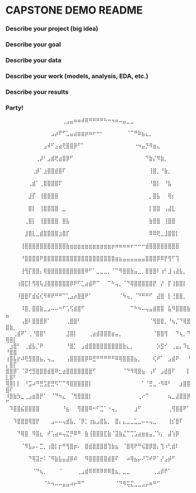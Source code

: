 # CAPSTONE DEMO README

### Describe your project (big idea)

### Describe your goal

### Describe your data

### Describe your work (models, analysis, EDA, etc.)

### Describe your results

### Party!
⠀⠀⠀⠀⠀⠀⠀⠀⠀⠀⠀⠀⠀⠀⠀⢀⣠⣤⠶⠶⠾⠿⠛⠛⠛⠛⠓⠒⠲⠶⠤⣤⣀⣀⠀⠀⠀⠀⠀⠀⠀⠀⠀⠀⠀⠀⠀⠀⠀⠀⠀⠀
⠀⠀⠀⠀⠀⠀⠀⠀⠀⠀⠀⠀⣠⡴⠟⠋⣁⣤⣴⣶⣶⡶⠶⠖⠒⠂⠀⠀⠀⠀⠀⠀⠈⠉⠛⠷⣦⣄⡀⠀⠀⠀⠀⠀⠀⠀⠀⠀⠀⠀⠀⠀
⠀⠀⠀⠀⠀⠀⠀⠀⠀⠀⣠⠾⠋⣠⣴⢟⣿⣿⡿⠋⠁⠀⠀⠀⠀⠀⠀⠀⠀⠀⠀⠀⠀⠀⠐⠲⣤⡙⠻⣶⣄⠀⠀⠀⠀⠀⠀⠀⠀⠀⠀⠀
⠀⠀⠀⠀⠀⠀⠀⠀⢀⡼⠃⣠⣾⢟⣴⣿⡿⠋⠀⠀⠀⠀⠀⠀⠀⠀⠀⠀⠀⠀⠀⠀⠀⠀⠀⠀⠀⠙⣷⡌⠻⣷⡀⠀⠀⠀⠀⠀⠀⠀⠀⠀
⠀⠀⠀⠀⠀⠀⠀⢀⡾⠁⣰⣿⣿⣾⣿⠏⠀⠀⠀⠀⠀⠀⠀⠀⠀⠀⠀⠀⠀⠀⠀⠀⠀⠀⠀⠀⠀⠀⢸⣿⡀⠘⣷⡀⠀⠀⠀⠀⠀⠀⠀⠀
⠀⠀⠀⠀⠀⠀⢀⣾⠁⢀⣿⣿⣿⣿⠏⠀⠀⠀⠀⠀⠀⠀⠀⠀⠀⠀⠀⠀⠀⠀⠀⠀⠀⠀⠀⠀⠀⠀⠘⣿⡇⠀⠘⣧⠀⠀⠀⠀⠀⠀⠀⠀
⠀⠀⠀⠀⠀⠀⣸⡏⠀⢸⣿⣿⣿⣿⠀⠀⠀⠀⠀⠀⠀⠀⠀⠀⠀⠀⠀⠀⠀⠀⠀⠀⠀⠀⠀⠀⠀⠀⡀⣿⣧⠀⠀⢿⡆⠀⠀⠀⠀⠀⠀⠀
⠀⠀⠀⠀⠀⠀⣿⡇⠀⢸⣿⣿⣿⣿⠀⣀⠀⠀⠀⠀⠀⠀⠀⠀⠀⠀⠀⠀⠀⠀⠀⠀⠀⠀⠀⠀⠀⠀⡇⣿⣿⠀⢠⣼⣇⠀⠀⠀⠀⠀⠀⠀
⠀⠀⠀⠀⠀⢀⣿⡇⠀⢸⣿⣿⣿⣿⠀⣿⣧⠀⠀⠀⠀⠀⠀⠀⠀⠀⠀⠀⠀⠀⠀⠀⠀⠀⠀⠀⠀⠀⣷⣿⣿⠀⢸⣿⣿⠀⠀⠀⠀⠀⠀⠀
⠀⠀⠀⠀⠀⣸⣿⣇⣀⣾⣿⣿⣿⣿⣰⣿⡏⠀⠀⠀⠀⠀⠀⠀⠀⠀⠀⠀⠀⠀⠀⠀⠀⠀⠀⠀⠀⠀⠿⠿⢟⣀⣸⣿⣿⡇⠀⠀⠀⠀⠀⠀
⠀⠀⠀⠀⢸⣿⣿⣿⣿⣿⣿⣿⣿⣿⣿⣿⣷⣶⣶⣶⣶⣶⣶⣶⣶⣶⣶⣶⡶⠶⠶⠶⠶⠖⠒⠒⠒⣾⣿⣿⣿⣿⣿⣿⣿⣿⠀⠀⠀⠀⠀⠀
⠀⠀⠀⠀⠘⣿⣿⣿⣿⠟⣿⣿⣿⣿⣿⣿⣿⣿⣿⣿⣿⣿⣿⣿⣿⣿⣿⣿⣿⣶⣦⣤⣤⣤⣤⣤⣤⣿⣿⣿⡿⠿⡟⢻⠋⢹⠀⠀⠀⠀⠀⠀
⠀⠀⠀⠀⢸⢻⡏⣿⣿⡄⢿⣿⣿⣿⣿⣿⣿⣿⣿⣿⣿⠿⠋⠁⣀⣀⣀⡀⠈⠉⠻⣿⣿⣷⣤⣀⡀⣿⣿⣿⠇⢰⠃⣸⢠⣼⣧⡀⠀⠀⠀⠀
⠀⠀⠀⢰⣿⣏⡇⢻⢿⢧⣸⣿⣿⣿⣿⣿⣿⡿⠟⠋⣁⣴⣾⠟⠉⠀⠀⠉⠓⢤⡀⠈⠙⢿⣿⣿⣿⣿⣿⡟⠀⡜⠀⡏⢸⣿⣿⡇⠀⠀⠀⠀
⠀⠀⠀⠸⣿⣿⠏⣾⣮⢎⠻⠿⠟⠛⠛⠉⢁⣠⡴⣿⣿⠟⠁⠀⠀⠀⠀⠀⠀⠀⠈⠳⢤⡀⠈⠙⠛⠛⠋⠀⣼⣿⠀⡇⢘⣿⣿⡀⠀⠀⠀⠀
⠀⠀⠀⠀⠸⣿⡀⣿⣿⣷⣀⣠⠤⠤⠒⠋⢡⢫⣾⣿⠋⠀⠀⠀⠀⠀⠀⠀⠀⠀⠀⠀⠀⠉⠓⠲⠤⢤⣤⣾⣿⣿⠀⣧⠻⣿⣿⣿⣷⣤⠀⠀
⠀⠀⠀⠀⢠⣿⠇⣿⣿⣿⡿⠁⠀⠀⠀⠀⢀⣿⣿⠃⠀⠀⠀⠀⠀⠀⠀⠀⠀⠀⠀⠀⠀⠀⠀⠀⠀⠀⠈⢻⣿⣿⡀⠘⢦⡈⠙⢿⣿⣿⣷⡀
⠀⠀⢀⣾⠟⠁⢀⠘⣿⣿⠃⠀⠀⠀⠀⠀⣸⣿⡇⠀⠀⠀⢀⣴⣾⣿⣿⣿⣶⣤⡀⠀⠀⠀⠀⠀⠀⠀⠀⠈⣿⣿⢻⠀⠀⠙⢦⡀⠙⢿⣿⡇
⠀⣰⣿⠃⠀⢀⣾⣧⡈⠟⠀⠀⠀⠀⠀⠀⠘⣿⡁⠀⣠⣾⣿⣿⣿⣿⣿⣿⣿⣿⣿⣷⣄⡀⠀⠀⠀⠀⠀⠀⡱⣫⠊⠀⢀⣤⡄⠹⣆⠘⣿⣿
⢰⣿⣧⡖⠼⢟⣻⣿⣿⣦⡀⢤⣀⠀⠀⠀⢠⣿⣿⣿⣿⡿⠿⣛⠛⠛⠛⠛⠛⠿⢿⣿⣿⣿⣦⡀⠀⠀⠀⢎⠞⠁⠀⣠⣾⠟⠀⠀⠘⡄⣿⡏
⣿⣿⡿⠁⠈⠽⢚⣻⣿⣿⣿⣾⣿⠿⣂⣴⣿⣿⣿⣿⣿⣿⣿⠋⠀⠀⠀⠀⠀⠀⠀⠈⠙⠻⢿⣿⣦⠀⢠⠏⠀⣠⣾⣿⠏⠀⠀⠀⡇⣇⣿⠃
⢿⣿⡇⡇⠀⠘⣩⠴⠛⣛⣩⣟⣛⠫⠉⠉⠻⣿⣿⣿⣿⣿⡇⠀⠀⠀⠀⠀⠀⠀⠀⠀⠀⠀⠀⠀⠁⠈⣛⣀⠐⠻⠿⠃⠀⠀⣰⣿⣿⣿⠏⠀
⠸⣿⣷⡳⣀⢀⣠⣶⣿⡟⠁⠀⠈⠙⠲⣄⠀⠈⢻⣿⣿⣿⡇⠀⠀⠀⠀⠀⠀⠀⠀⠀⠀⠀⠀⢀⠔⠉⠀⠀⠀⠀⠀⢦⣀⣼⣿⣿⡿⠋⠀⠀
⠀⠹⣿⣿⣮⣿⣿⣿⣿⠀⠀⠀⠀⠀⠀⠘⣦⠀⠀⢻⣿⣿⠿⠒⠋⣉⠁⠐⢤⡀⠀⠀⠀⠀⣰⠋⠀⠀⠀⠀⠀⠀⠀⢀⢻⣿⣿⠟⠁⠀⠀⠀
⠀⠀⠹⣿⣿⣿⢿⣿⡟⠀⠀⠀⣠⠤⠤⢤⣾⣧⡀⠈⡿⡁⢰⣦⣠⣿⣧⡀⠀⣿⡄⣄⣀⣀⣁⣀⠤⠤⢤⣀⠀⠀⠀⢸⡎⣿⠏⠀⠀⠀⠀⠀
⠀⠀⠀⠙⢿⣿⠀⠻⣿⣆⠀⠞⢡⣴⠶⢤⣍⡛⠿⠛⠀⣷⢸⣿⣿⣿⣏⣷⠈⣽⣷⣌⠉⢉⣡⣴⣶⣶⣤⡈⠱⡄⠀⣼⢱⡿⠀⠀⠀⠀⠀⠀
⠀⠀⠀⠀⠈⠻⣧⡤⠄⣉⡀⢰⣿⡇⡖⠛⢻⣿⡶⠄⠀⣿⣾⣿⣿⣿⣿⢹⣷⣦⠀⠈⣿⢿⠟⠛⢮⣿⡿⣿⡄⢹⠰⢃⣾⠇⠀⠀⠀⠀⠀⠀
⠀⠀⠀⠀⠀⠀⠙⢿⣽⡒⠅⠈⠻⣷⣧⣤⣼⡿⠾⠀⠀⠻⣿⣿⣿⣿⣿⣾⣿⠏⠀⠀⠴⢿⣦⡤⠜⠩⠞⠟⠁⡜⣠⡾⠋⠀⠀⠀⠀⠀⠀⠀
⠀⠀⠀⠀⠀⠀⠀⠈⠙⢦⡀⠀⠀⠀⠈⠀⠀⠀⠀⢀⣠⣾⠿⠿⠿⠿⠿⠿⣿⣦⡀⣀⣀⠀⠀⠀⠀⠀⠀⢀⣠⡾⠟⠁⠀⠀⠀⠀⠀⠀⠀⠀
⠀⠀⠀⠀⠀⠀⠀⠀⠀⠀⠈⠓⠲⠤⠤⣤⣤⠴⠖⠛⠉⠀⠀⠀⠀⠀⠀⠀⠀⠈⠙⠻⢭⣍⣀⣀⣠⡤⠶⠛⠉⠀⠀⠀⠀⠀⠀⠀⠀⠀⠀⠀
